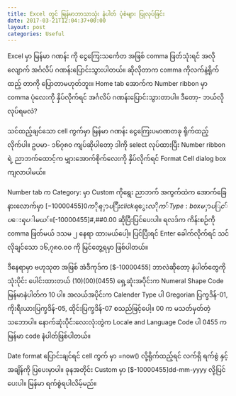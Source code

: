 ```yaml
---
title: Excel တွင် မြန်မာဘာသာသုံး နံပါတ် ပုံစံများ ပြုလုပ်ခြင်း
date: 2017-03-21T12:04:37+00:00
layout: post
categories: Useful
---
```

Excel မှာ မြန်မာ ဂဏန်း ကို ငွေကြေးသင်္ကေတ အဖြစ် comma ဖြတ်သုံးရင် အလိုလျောက် အင်္ဂလိပ် ဂဏန်းပြောင်းသွားပါတယ်။ ဆိုလိုတာက comma ကိုလက်နဲ့ရိုက်ထည့် တာကို ပြောတာမဟုတ်ဘူး။ Home tab အောက်က Number ribbon မှာ comma ပုံလေးကို နှိပ်လိုက်ရင် အင်္ဂလိပ် ဂဏန်းပြောင်းသွားတာပါ။ ဒီတော့- ဘယ်လိုလုပ်ရမလဲ?

သင်ထည့်ချင်သော cell ကွက်မှာ မြန်မာ ဂဏန်း ငွေကြေးပမာဏတခု ရိုက်ထည့်လိုက်ပါ။ ဥပမာ- ၁၆၇၈၀ ကျပ်ဆိုပါတော့ ဒါကို select လုပ်ထားပြီး Number ribbon ရဲ့ ညာဘက်ထောင့်က မျှားအောက်စိုက်လေးကို နှိပ်လိုက်ရင် Format Cell dialog box ကျလာပါမယ်။

Number tab က Category: မှာ Custom ကိုရွေး ညာဘက် အကွက်ထဲက အောက်ခြေနားလောက်မှာ [$-10000455]0 ကိုရှာပြီး click ရွေးလိုက် Type: box မှာ ပြင်ပေးရပါမယ်။  
[$-10000455]#,##0.00 ဆိုပြီးပြင်ပေးပါ။ ရလဒ်က ကိန်းစဉ်ကို comma ဖြတ်မယ် ဒသမ ၂ နေရာ ထားမယ်ပေါ့။ ပြင်ပြီးရင် Enter ခေါက်လိုက်ရင် သင်လိုချင်သော ၁၆,၇၈၀.၀၀ ကို မြင်တွေ့ရမှာ ဖြစ်ပါတယ်။

ဒီနေရာမှာ ဗဟုသုတ အဖြစ် အဲဒီကုဒ်က [$-10000455] ဘာလဲဆိုတော့ နံပါတ်တွေကို သုံးပိုင်း ပေါင်းထားတယ် (10)(00)(0455) ရှေ့ဆုံးအပိုင်းက Numeral Shape Code မြန်မာနံပါတ်က 10 ပါ။ အလယ်အပိုင်းက Calender Type ပါ Gregorian ပြက္ခဒိန်-01, ကိုးရီးယားပြက္ခဒိန်-05, ထိုင်းပြက္ခဒိန်-07 စသည်ဖြင့်ပေါ့။ 00 က မသတ်မှတ်တဲ့သဘောပါ။ နောက်ဆုံးပိုင်းလေးလုံးတွဲက Locale and Language Code ပါ 0455 က မြန်မာ code နံပါတ်ဖြစ်ပါတယ်။

Date format ပြောင်းချင်ရင် cell ကွက် မှာ =now() လို့ရိုက်ထည့်ရင် လက်ရှိ ရက်စွဲ နှင့် အချိန်ကို ပြပေးမှာပါ။ ခုနအတိုင်း Custom မှာ [$-10000455]dd-mm-yyyy လို့ပြင်ပေးပါ။ မြန်မာ ရက်စွဲရပါလိမ့်မည်။
